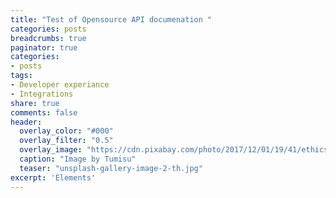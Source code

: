 ```yaml
---
title: "Test of Opensource API documenation "
categories: posts
breadcrumbs: true
paginator: true
categories: 
- posts
tags:
- Developer experiance
- Integrations
share: true
comments: false
header:
  overlay_color: "#000"
  overlay_filter: "0.5"
  overlay_image: "https://cdn.pixabay.com/photo/2017/12/01/19/41/ethics-2991600_1280.jpg"
  caption: "Image by Tumisu"
  teaser: "unsplash-gallery-image-2-th.jpg"
excerpt: 'Elements'
---
```

<!DOCTYPE html>
<html>
<head>
    <title>Test Opensource API documentation - Elements</title>
</head>
<body>
   <script src="https://unpkg.com/@stoplight/elements/web-components.min.js"></script>
   <link rel="stylesheet" href="https://unpkg.com/@stoplight/elements/styles.min.css">
</body>
</html>


<elements-api
  apiDescriptionUrl="https://raw.githubusercontent.com/stoplightio/studio-demo/master/reference/todos/todo.v1.yaml"
  router="hash"
/>
